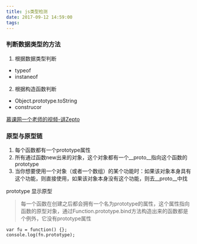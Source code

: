 ```yaml
---
title: js类型检测
date: 2017-09-12 14:59:00
tags:
---
```



### 判断数据类型的方法

1. 根据数据类型判断
  - typeof
  - instaneof

2. 根据构造函数判断
  - Object.prototype.toString
  - construcor

[慕课网一个老师的视频-讲Zepto](http://www.imooc.com/course/comment/id/745?page=4)

### 原型与原型链

1. 每个函数都有一个prototype属性
2. 所有通过函数new出来的对象，这个对象都有一个__proto__指向这个函数的prototype
3. 当你想要使用一个对象（或者一个数组）的某个功能时：如果该对象本身具有这个功能，则直接使用，如果该对象本身没有这个功能，则去__proto__中找

prototype 显示原型
> 每一个函数在创建之后都会拥有一个名为prototype的属性，这个属性指向函数的原型对象，通过Function.prototype.bind方法构造出来的函数都是个例外，它没有prototype属性

```
var fu = function() {};
console.log(fn.prototype);
```